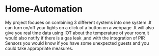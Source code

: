# Home-Automation
My project focuses on combining 3 different systems into one system .It can turn on/off your lights on a click of a button on a webpage .It will also give you real time data using IOT about the temperature of your room,it would also notify if there is a gas leak ,and with the integration of PIR Sensors you would know if you have some unexpected guests and you could take appropriate measures.
